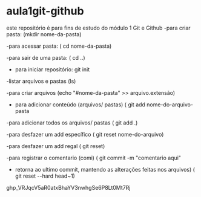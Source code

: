 # aula1git-github
este repositório é para fins de estudo do módulo 1 Git e Github
-para criar pasta:
(mkdir nome-da-pasta) 

-para acessar pasta:
( cd nome-da-pasta)


-para sair de uma pasta:
( cd ..)


- para iniciar repositório:
git init


-listar arquivos e pastas 
(ls)


-para criar arquivos 
(echo "#nome-da-pasta" >> arquivo.extensão)


- para adicionar conteúdo (arquivos/ pastas)
( git add nome-do-arquivo-pasta


-para adicionar todos os arquivos/ pastas
( git add .)


-para desfazer um add específico 
( git reset nome-do-arquivo)


-para desfazer um add regal 
( git reset)


-para registrar o comentario (comi)
( git commit -m "comentario aqui"


- retorna ao ultimo commit, mantendo as alterações feitas nos arquivos)
( git reset --hard head~1)


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
